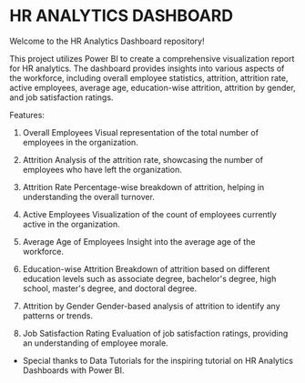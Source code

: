 
#        HR ANALYTICS DASHBOARD 


Welcome to the HR Analytics Dashboard repository! 

This project utilizes Power BI to create a comprehensive visualization report for HR analytics. The dashboard provides insights into various aspects of the workforce, including overall employee statistics, attrition, attrition rate, active employees, average age, education-wise attrition, attrition by gender, and job satisfaction ratings.

Features:
1. Overall Employees
Visual representation of the total number of employees in the organization.

2. Attrition
Analysis of the attrition rate, showcasing the number of employees who have left the organization.

3. Attrition Rate
Percentage-wise breakdown of attrition, helping in understanding the overall turnover.

4. Active Employees
Visualization of the count of employees currently active in the organization.

5. Average Age of Employees
Insight into the average age of the workforce.

6. Education-wise Attrition
Breakdown of attrition based on different education levels such as associate degree, bachelor's degree, high school, master's degree, and doctoral degree.

7. Attrition by Gender
Gender-based analysis of attrition to identify any patterns or trends.

8. Job Satisfaction Rating
Evaluation of job satisfaction ratings, providing an understanding of employee morale.

- Special thanks to Data Tutorials for the inspiring tutorial on HR Analytics Dashboards with Power BI. 